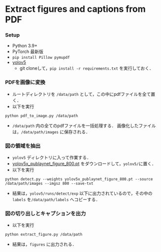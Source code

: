 # Extract figures and captions from PDF

### Setup
* Python 3.9+
* PyTorch 最新版
* `pip install Pillow pymupdf`
* [yolov5](https://github.com/ultralytics/yolov5)
  * git cloneして，`pip install -r requirements.txt` を実行しておく．


### PDFを画像に変換
* ルートディレクトリを `/data/path` として，この中にpdfファイルを全て置く．
* 以下を実行
```
python pdf_to_image.py /data/path
```
* `/data/path` 内の全てのpdfファイルを一括処理する．
画像化したファイルは，`/data/path/images` に保存される．


### 図の領域を抽出
* `yolov5` ディレクトリに入って作業する．
* [yolov5x_publaynet_figure_800.pt](https://drive.google.com/file/d/1BnCZP4hwenl7DHqQc6R7wrtVwt8W_CLV/view?usp=share_link) をダウンロードして，`yolov5/`に置く．
* 以下を実行
```
python detect.py --weights yolov5x_publaynet_figure_800.pt --source /data/path/images --imgsz 800 --save-txt
```
* 結果は，`yolov5/runs/detect/exp` 以下に出力されているので，その中の`labels` を`/data/path/labels` へコピーする．


### 図の切り出しとキャプションを出力
* 以下を実行
```
python extract_figure.py /data/path
```
* 結果は，`figures` に出力される．

